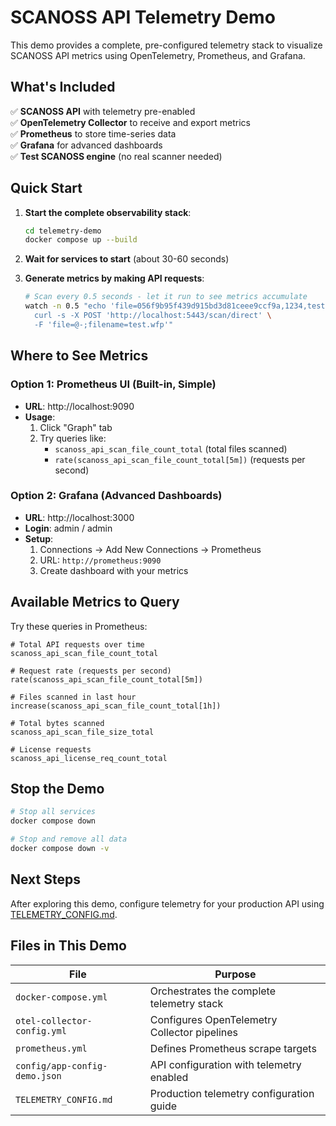 # SCANOSS API Telemetry Demo

This demo provides a complete, pre-configured telemetry stack to visualize SCANOSS API metrics using OpenTelemetry, Prometheus, and Grafana.

## What's Included

✅ **SCANOSS API** with telemetry pre-enabled  
✅ **OpenTelemetry Collector** to receive and export metrics  
✅ **Prometheus** to store time-series data  
✅ **Grafana** for advanced dashboards  
✅ **Test SCANOSS engine** (no real scanner needed)

## Quick Start

1. **Start the complete observability stack**:
   ```bash
   cd telemetry-demo
   docker compose up --build
   ```

2. **Wait for services to start** (about 30-60 seconds)

3. **Generate metrics by making API requests**:
   
   ```bash
   # Scan every 0.5 seconds - let it run to see metrics accumulate
   watch -n 0.5 "echo 'file=056f9b95f439d915bd3d81ceee9ccf9a,1234,test.js' | \
     curl -s -X POST 'http://localhost:5443/scan/direct' \
     -F 'file=@-;filename=test.wfp'"
   ```


## Where to See Metrics

### Option 1: Prometheus UI (Built-in, Simple)
- **URL**: http://localhost:9090
- **Usage**: 
  1. Click "Graph" tab
  2. Try queries like:
     - `scanoss_api_scan_file_count_total` (total files scanned)
     - `rate(scanoss_api_scan_file_count_total[5m])` (requests per second)

### Option 2: Grafana (Advanced Dashboards)
- **URL**: http://localhost:3000
- **Login**: admin / admin
- **Setup**:
  1. Connections -> Add New Connections → Prometheus
  2. URL: `http://prometheus:9090`
  3. Create dashboard with your metrics

## Available Metrics to Query

Try these queries in Prometheus:

```promql
# Total API requests over time
scanoss_api_scan_file_count_total

# Request rate (requests per second)
rate(scanoss_api_scan_file_count_total[5m])

# Files scanned in last hour  
increase(scanoss_api_scan_file_count_total[1h])

# Total bytes scanned
scanoss_api_scan_file_size_total

# License requests
scanoss_api_license_req_count_total
```


## Stop the Demo

```bash
# Stop all services
docker compose down

# Stop and remove all data
docker compose down -v
```


## Next Steps

After exploring this demo, configure telemetry for your production API using [TELEMETRY_CONFIG.md](./TELEMETRY_CONFIG.md).

## Files in This Demo

| File | Purpose |
|------|---------|
| `docker-compose.yml` | Orchestrates the complete telemetry stack |
| `otel-collector-config.yml` | Configures OpenTelemetry Collector pipelines |
| `prometheus.yml` | Defines Prometheus scrape targets |
| `config/app-config-demo.json` | API configuration with telemetry enabled |
| `TELEMETRY_CONFIG.md` | Production telemetry configuration guide |
